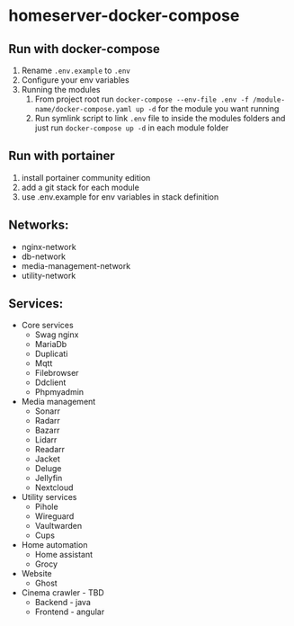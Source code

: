 # homeserver-docker-compose

## Run with docker-compose
1. Rename `.env.example` to `.env`
2. Configure your env variables
3. Running the modules
   1. From project root run `docker-compose --env-file .env -f /module-name/docker-compose.yaml up -d` for the module you want running
   2. Run symlink script to link `.env` file to inside the modules folders and just run `docker-compose up -d` in each module folder


## Run with portainer
1. install portainer community edition
2. add a git stack for each module
3. use .env.example for env variables in stack definition

## Networks:

- nginx-network
- db-network
- media-management-network
- utility-network

## Services:

- Core services
  - Swag nginx
  - MariaDb
  - Duplicati
  - Mqtt
  - Filebrowser
  - Ddclient
  - Phpmyadmin
- Media management
  - Sonarr
  - Radarr
  - Bazarr
  - Lidarr
  - Readarr
  - Jacket
  - Deluge
  - Jellyfin
  - Nextcloud
- Utility services
  - Pihole
  - Wireguard
  - Vaultwarden
  - Cups
- Home automation
  - Home assistant
  - Grocy
- Website
  - Ghost
- Cinema crawler - TBD
  - Backend - java
  - Frontend - angular
